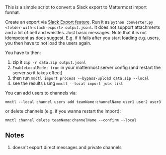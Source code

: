 This is a simple script to convert a Slack export to Mattermost import format.

Create an export via [Slack Export feature](https://artpolis-space.slack.com/services/export). Run it as `python converter.py <folder-with-slack-export> output.jsonl`. It does not support attachments and a lot of bell and whistles. Just basic messages. Note that it is not idempotent as docs suggest. E.g. if it fails after you start loading e.g. users, you then have to not load the users again. 

You have to then:
1. zip it `zip -r data.zip output.jsonl`
2. `EnableLocalMode: true` in your mattermost server config (and restart the server so it takes effect)
3. then run `mmctl import process --bypass-upload data.zip --local`
4. see the results using `mmctl --local import jobs list`

You can add users to channels via:
```
mmctl --local channel users add teamName:channelName user1 user2 user3
```

or delete channels (e.g. if you wanna restart the import):
```
mmctl channel delete teamName:channelName --confirm --local
```

## Notes
1. doesn't export direct messages and private channels